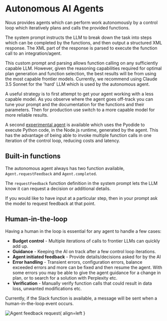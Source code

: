 # Autonomous AI Agents

Nous provides agents which can perform work autonomously by a control loop which iteratively plans and calls the provided functions.

The system prompt instructs the LLM to break down the task into steps which can be completed by the functions, 
and then output a structured XML response. The XML part of the response is parsed to execute the function call to an integration/agent.

This custom prompt and parsing allows function calling on any sufficiently capable LLM. However, given the reasoning
capabilities required for optimal plan generation and function selection, the best results will be from using the 
most capable frontier models. Currently, we recommend using Claude 3.5 Sonnet for the 'hard' LLM which is used by the autonomous agent.

A useful strategy is to first attempt to get your agent working with a less capable model.
As you observe where the agent goes off-track you can tune your prompt and the documentation for the functions and their parameters.
Then for production use switch to a more capable model for more reliable results.

A second [experimental agent](https://github.com/TrafficGuard/nous/blob/main/src/agent/pyodideAgentRunner.ts) is available 
which uses the Pyodide to execute Python code, in the Node.js runtime, generated by the agent.
This has the advantage of being able to invoke multiple function calls in one iteration of the control loop, reducing costs and latency.

## Built-in functions

The autonomous agent always has two function available, `Agent.requestFeedback` and `Agent.completed`.

The `requestFeedback` function definition in the system prompt lets the LLM know it can request a decision or additional details.

If you would like to have input at a particular step, then in your prompt ask the model to request feedback at that point.

## Human-in-the-loop

Having a human in the loop is essential for any agent to handle a few cases:

- **Budget control** - Multiple iterations of calls to frontier LLMs can quickly add up.
- **Guidance** - Keeping the AI on track after a few control loop iterations.
- **Agent initiated feedback** - Provide details/decisions asked for by the AI
- **Error handling** - Transient errors, configuration errors, balance exceeded errors and more can be fixed and then resume the agent. With some errors you may be able to give the agent guidance for a change in plan, or to search for a solution with Perplexity etc.
- **Verification** - Manually verify function calls that could result in data loss, unwanted modifications etc.

Currently, if the Slack function is available, a message will be sent when a human-in-the-loop event occurs.

![Agent feedback request](https://public.trafficguard.ai/nous/feedback.png){ align=left }
